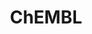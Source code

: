 ---
bigquery: https://console.cloud.google.com/bigquery?p=patents-public-data&d=ebi_chembl&page=dataset
citation: '"The ChEMBL database in 2017." Anna Gaulton, Anne Hersey, Michał Nowotka,
  A Patrícia Bento, Jon Chambers, David Mendez, Prudence Mutowo, Francis Atkinson,
  Louisa J Bellis, Elena Cibrián-Uhalte, Mark Davies, Nathan Dedman, Anneli Karlsson,
  María Paula Magariños, John P Overington, George Papadatos, Ines Smit, Andrew R
  Leach Nucleic acids Research (2017) 45 (Database Issue), D945-D954'
contributors: European Bioinformatics Institute
cost: None
description: ChEMBL Data is a manually curated database of small molecules used in
  drug discovery, including information about existing patented drugs.
documentation: 'schema: https://www.ebi.ac.uk/chembl/db_schema


  '
last_edit: 04/10/2022, 20:43:04
location: https://console.cloud.google.com/marketplace/product/google_patents_public_datasets/chembl
maintained_by: EMBL-EBI, an outstation of European Molecular Biology Laboratory
related_publications: '

  ChEMBL: towards direct deposition of bioassay data.


  Mendez D, Gaulton A, Bento AP, Chambers J, De Veij M, Félix E, Magariños MP, Mosquera
  JF, Mutowo P, Nowotka M, Gordillo-Marañón M, Hunter F, Junco L, Mugumbate G, Rodriguez-Lopez
  M, Atkinson F, Bosc N, Radoux CJ, Segura-Cabrera A, Hersey A, Leach AR.


  — Nucleic Acids Res. 2019; 47(D1):D930-D940. doi: 10.1093/nar/gky1075

  '
schema_fields:
- l6
- source
- bao_format
- standard_upper_value
- description
- tax_id
- met_id
- ingredient
- assay_subcellular_fraction
- confidence
- curated_by
- last_active
- frac_code
- predbind_id
- warning_country
- major_class
- assay_tissue
- assay_organism
- curation_comment
- published_value
- protein_class_id
- definition
- cx_logp
- related_tid
- component_type
- active_molregno
- helm_notation
- abstract
- route
- biocomp_id
- site_name
- target_mapping
- compsyn_id
- protein_class_desc
- tissue_id
- ro3_pass
- stem_class
- mc_target_name
- path
- level1
- inorganic_flag
- relationship
- mc_target_type
- warning_type
- subgroup
- standard_type
- frac_class_id
- species_group_flag
- chembl_id
- go_id
- substrate_record_id
- start_position
- molecular_species
- pathway_key
- efo_term
- cidx
- orig_description
- parent_type
- sequence
- parent_go_id
- mesh_id
- component_id
- first_page
- who_name
- assay_tax_id
- targrel_id
- tid
- type
- std_act_id
- ddd_value
- level4_description
- chirality
- withdrawn_reason
- cellosaurus_id
- level2
- compd_id
- atc_code
- accession
- l1
- comments
- activity_comment
- bao_endpoint
- entity_id
- src_short_name
- acd_most_bpka
- mecref_id
- mol_atc_id
- entity_type
- class_level
- l4
- activity_count
- text_value
- therapeutic_flag
- acd_logp
- prodrug
- cell_source_tissue
- upper_value
- ref_url
- l5
- mc_target_accession
- company
- warning_id
- published_units
- hrac_class_id
- cl_lincs_id
- name
- domain_id
- cpd_str_alert_id
- enzyme_name
- le
- alogp
- sequence_md5sum
- src_assay_id
- psa
- molsyn_id
- hba_lipinski
- l8
- who_extra
- caloha_id
- target_desc
- activity_id
- compound_name
- published_type
- ad_type
- bei
- year
- acd_logd
- standard_inchi_key
- topical
- relationship_type
- full_molformula
- withdrawn_country
- assay_param_id
- level4
- synonyms
- alert_name
- approval_date
- met_comment
- cx_logd
- hba
- actsm_id
- patent_use_code
- db_source
- assay_desc
- active_ingredient
- trade_name
- ref_type
- black_box_warning
- ref_id
- comp_go_id
- mw_freebase
- published_relation
- standard_value
- cx_most_bpka
- l2
- src_compound_id
- mc_tax_id
- idx
- src_id
- first_approval
- pchembl_value
- binding_site_comment
- product_id
- mesh_heading
- usan_stem_definition
- usan_substem
- ridx
- num_ro5_violations
- toid
- assay_id
- result_flag
- oral
- usan_year
- assay_category
- homologue
- parent_molregno
- record_id
- structure_type
- submission_date
- qed_weighted
- standard_flag
- ddd_admr
- authors
- withdrawn_class
- cell_description
- set_name
- target_type
- hrac_code
- level2_description
- pubmed_id
- cx_most_apka
- data_validity_comment
- potential_duplicate
- assay_cell_type
- level5
- updated_by
- rgid
- research_stem
- prod_pat_id
- as_id
- alert_id
- cell_name
- volume
- cell_source_organism
- irac_code
- drugind_id
- smarts
- patent_expire_date
- qudt_units
- formulation_id
- aspect
- domain_description
- assay_class_id
- site_id
- assay_test_type
- mol_frac_id
- num_alerts
- indication_class
- src_description
- parenteral
- parameter_type
- patent_id
- tid_fixed
- standard_text_value
- res_stem_id
- creation_date
- journal
- uberon_id
- aidx
- mw_monoisotopic
- mechanism_of_action
- natural_product
- enzyme_tid
- hbd
- annotation
- clo_id
- drug_substance_flag
- mechanism_comment
- bto_id
- version
- action_type
- previous_company
- availability_type
- assay_type
- molfile
- metref_id
- nda_type
- num_lipinski_ro5_violations
- parent_id
- updated_on
- oc_id
- sitecomp_id
- warning_year
- applicant_full_name
- mol_hrac_id
- mutation
- doc_id
- usan_stem_id
- molecular_mechanism
- pathway_id
- chebi_par_id
- ddd_comment
- drug_record_id
- irac_class_id
- ddd_units
- job_id
- alert_set_id
- domain_type
- parameter_value
- level3
- variant_id
- ap_id
- compound_key
- label
- value
- stem
- status
- innovator_company
- standard_inchi
- relationship_desc
- downgraded
- dosage_form
- hbd_lipinski
- dosed_ingredient
- tbl
- standard_units
- withdrawn_flag
- warnref_id
- last_page
- delist_flag
- l3
- doc_type
- max_phase_for_ind
- patent_no
- end_position
- disease_efficacy
- mec_id
- db_version
- doi
- domain_name
- organism
- mol_irac_id
- l7
- source_domain_id
- first_in_class
- prediction_method
- cell_id
- max_phase
- direct_interaction
- normal_range_min
- canonical_smiles
- site_residues
- title
- met_conversion
- usan_stem
- heavy_atoms
- warning_description
- issue
- relation
- ddd_id
- level1_description
- stat
- targcomp_id
- molecule_type
- units
- short_name
- polymer_flag
- molregno
- cell_ontology_id
- sei
- level3_description
- full_mwt
- comp_class_id
- rtb
- component_synonym
- syn_type
- country
- uo_units
- bao_id
- mc_organism
- efo_id
- cell_source_tax_id
- co_stem_id
- publication_number
- selectivity_comment
- aromatic_rings
- assay_source
- smid
- assay_strain
- protein_class_synonym
- acd_most_apka
- protclasssyn_id
- pref_name
- strength
- drug_product_flag
- indref_id
- class_type
- normal_range_max
- lle
- confidence_score
- withdrawn_year
- metabolite_record_id
- isoform
- warning_class
- standard_relation
- ass_cls_map_id
- log_id
- priority
shortname: chembl
tags:
- biotechnology
- health
- chemical
- bioinformatics
- medical
terms_of_use: CC BY-SA 3.0
title: ChEMBL
uuid: e232a192-965c-4ec9-904c-155b6dfe56c5
---